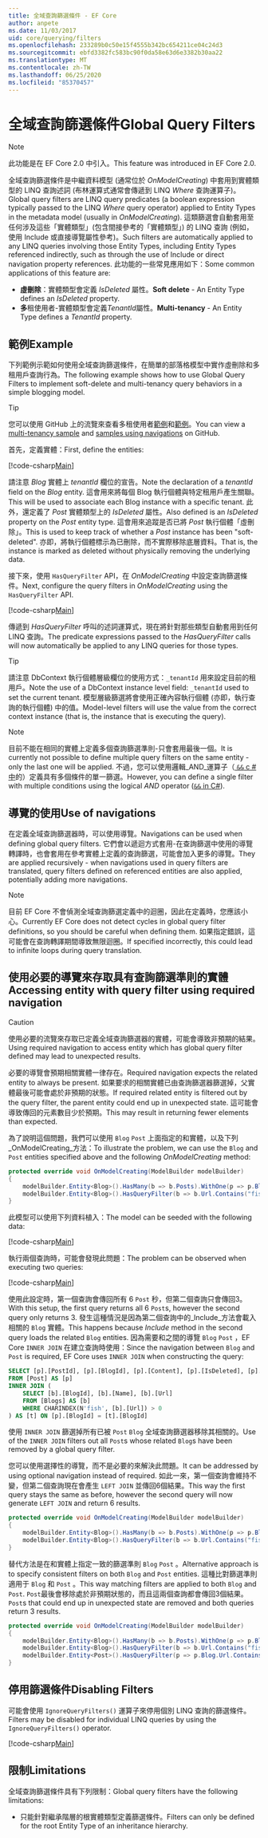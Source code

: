 ```yaml
---
title: 全域查詢篩選條件 - EF Core
author: anpete
ms.date: 11/03/2017
uid: core/querying/filters
ms.openlocfilehash: 233289b0c50e15f4555b342bc654211ce04c24d3
ms.sourcegitcommit: ebfd3382fc583bc90f0da58e63d6e3382b30aa22
ms.translationtype: MT
ms.contentlocale: zh-TW
ms.lasthandoff: 06/25/2020
ms.locfileid: "85370457"
---
```

# <a name="global-query-filters"></a><span data-ttu-id="01791-102">全域查詢篩選條件</span><span class="sxs-lookup"><span data-stu-id="01791-102">Global Query Filters</span></span>

> [!NOTE]
> <span data-ttu-id="01791-103">此功能是在 EF Core 2.0 中引入。</span><span class="sxs-lookup"><span data-stu-id="01791-103">This feature was introduced in EF Core 2.0.</span></span>

<span data-ttu-id="01791-104">全域查詢篩選條件是中繼資料模型 (通常位於 *OnModelCreating*) 中套用到實體類型的 LINQ 查詢述詞 (布林運算式通常會傳遞到 LINQ *Where* 查詢運算子)。</span><span class="sxs-lookup"><span data-stu-id="01791-104">Global query filters are LINQ query predicates (a boolean expression typically passed to the LINQ *Where* query operator) applied to Entity Types in the metadata model (usually in *OnModelCreating*).</span></span> <span data-ttu-id="01791-105">這類篩選會自動套用至任何涉及這些「實體類型」(包含間接參考的「實體類型」) 的 LINQ 查詢 (例如，使用 Include 或直接導覽屬性參考)。</span><span class="sxs-lookup"><span data-stu-id="01791-105">Such filters are automatically applied to any LINQ queries involving those Entity Types, including Entity Types referenced indirectly, such as through the use of Include or direct navigation property references.</span></span> <span data-ttu-id="01791-106">此功能的一些常見應用如下：</span><span class="sxs-lookup"><span data-stu-id="01791-106">Some common applications of this feature are:</span></span>

* <span data-ttu-id="01791-107">**虛刪除**：實體類型會定義 *IsDeleted* 屬性。</span><span class="sxs-lookup"><span data-stu-id="01791-107">**Soft delete** - An Entity Type defines an *IsDeleted* property.</span></span>
* <span data-ttu-id="01791-108">**多**租使用者-實體類型會定義*TenantId*屬性。</span><span class="sxs-lookup"><span data-stu-id="01791-108">**Multi-tenancy** - An Entity Type defines a *TenantId* property.</span></span>

## <a name="example"></a><span data-ttu-id="01791-109">範例</span><span class="sxs-lookup"><span data-stu-id="01791-109">Example</span></span>

<span data-ttu-id="01791-110">下列範例示範如何使用全域查詢篩選條件，在簡單的部落格模型中實作虛刪除和多租用戶查詢行為。</span><span class="sxs-lookup"><span data-stu-id="01791-110">The following example shows how to use Global Query Filters to implement soft-delete and multi-tenancy query behaviors in a simple blogging model.</span></span>

> [!TIP]
> <span data-ttu-id="01791-111">您可以使用 GitHub 上的流覽來查看多租使用者[範例](https://github.com/dotnet/EntityFramework.Docs/tree/master/samples/core/QueryFilters)和[範例](https://github.com/dotnet/EntityFramework.Docs/tree/master/samples/core/QueryFiltersNavigations)。</span><span class="sxs-lookup"><span data-stu-id="01791-111">You can view a [multi-tenancy sample](https://github.com/dotnet/EntityFramework.Docs/tree/master/samples/core/QueryFilters) and [samples using navigations](https://github.com/dotnet/EntityFramework.Docs/tree/master/samples/core/QueryFiltersNavigations) on GitHub.</span></span> 

<span data-ttu-id="01791-112">首先，定義實體：</span><span class="sxs-lookup"><span data-stu-id="01791-112">First, define the entities:</span></span>

[!code-csharp[Main](../../../samples/core/QueryFilters/Program.cs#Entities)]

<span data-ttu-id="01791-113">請注意 _Blog_ 實體上 _tenantId_ 欄位的宣告。</span><span class="sxs-lookup"><span data-stu-id="01791-113">Note the declaration of a _tenantId_ field on the _Blog_ entity.</span></span> <span data-ttu-id="01791-114">這會用來將每個 Blog 執行個體與特定租用戶產生關聯。</span><span class="sxs-lookup"><span data-stu-id="01791-114">This will be used to associate each Blog instance with a specific tenant.</span></span> <span data-ttu-id="01791-115">此外，還定義了 _Post_ 實體類型上的 _IsDeleted_ 屬性。</span><span class="sxs-lookup"><span data-stu-id="01791-115">Also defined is an _IsDeleted_ property on the _Post_ entity type.</span></span> <span data-ttu-id="01791-116">這會用來追蹤是否已將 _Post_ 執行個體「虛刪除」。</span><span class="sxs-lookup"><span data-stu-id="01791-116">This is used to keep track of whether a _Post_ instance has been "soft-deleted".</span></span> <span data-ttu-id="01791-117">亦即，將執行個體標示為已刪除，而不實際移除底層資料。</span><span class="sxs-lookup"><span data-stu-id="01791-117">That is, the instance is marked as deleted without physically removing the underlying data.</span></span>

<span data-ttu-id="01791-118">接下來，使用 `HasQueryFilter` API，在 _OnModelCreating_ 中設定查詢篩選條件。</span><span class="sxs-lookup"><span data-stu-id="01791-118">Next, configure the query filters in _OnModelCreating_ using the `HasQueryFilter` API.</span></span>

[!code-csharp[Main](../../../samples/core/QueryFilters/Program.cs#Configuration)]

<span data-ttu-id="01791-119">傳遞到 _HasQueryFilter_ 呼叫的述詞運算式，現在將針對那些類型自動套用到任何 LINQ 查詢。</span><span class="sxs-lookup"><span data-stu-id="01791-119">The predicate expressions passed to the _HasQueryFilter_ calls will now automatically be applied to any LINQ queries for those types.</span></span>

> [!TIP]
> <span data-ttu-id="01791-120">請注意 DbContext 執行個體層級欄位的使用方式：`_tenantId` 用來設定目前的租用戶。</span><span class="sxs-lookup"><span data-stu-id="01791-120">Note the use of a DbContext instance level field: `_tenantId` used to set the current tenant.</span></span> <span data-ttu-id="01791-121">模型層級篩選將會使用正確內容執行個體 (亦即，執行查詢的執行個體) 中的值。</span><span class="sxs-lookup"><span data-stu-id="01791-121">Model-level filters will use the value from the correct context instance (that is, the instance that is executing the query).</span></span>

> [!NOTE]
> <span data-ttu-id="01791-122">目前不能在相同的實體上定義多個查詢篩選準則-只會套用最後一個。</span><span class="sxs-lookup"><span data-stu-id="01791-122">It is currently not possible to define multiple query filters on the same entity - only the last one will be applied.</span></span> <span data-ttu-id="01791-123">不過，您可以使用邏輯_AND_運算子（[ `&&` c # 中](https://docs.microsoft.com/dotnet/csharp/language-reference/operators/boolean-logical-operators#conditional-logical-and-operator-)的）定義具有多個條件的單一篩選。</span><span class="sxs-lookup"><span data-stu-id="01791-123">However, you can define a single filter with multiple conditions using the logical _AND_ operator ([`&&` in C#](https://docs.microsoft.com/dotnet/csharp/language-reference/operators/boolean-logical-operators#conditional-logical-and-operator-)).</span></span>

## <a name="use-of-navigations"></a><span data-ttu-id="01791-124">導覽的使用</span><span class="sxs-lookup"><span data-stu-id="01791-124">Use of navigations</span></span>

<span data-ttu-id="01791-125">在定義全域查詢篩選器時，可以使用導覽。</span><span class="sxs-lookup"><span data-stu-id="01791-125">Navigations can be used when defining global query filters.</span></span> <span data-ttu-id="01791-126">它們會以遞迴方式套用-在查詢篩選中使用的導覽轉譯時，也會套用在參考實體上定義的查詢篩選，可能會加入更多的導覽。</span><span class="sxs-lookup"><span data-stu-id="01791-126">They are applied recursively - when navigations used in query filters are translated, query filters defined on referenced entities are also applied, potentially adding more navigations.</span></span>

> [!NOTE]
> <span data-ttu-id="01791-127">目前 EF Core 不會偵測全域查詢篩選定義中的迴圈，因此在定義時，您應該小心。</span><span class="sxs-lookup"><span data-stu-id="01791-127">Currently EF Core does not detect cycles in global query filter definitions, so you should be careful when defining them.</span></span> <span data-ttu-id="01791-128">如果指定錯誤，這可能會在查詢轉譯期間導致無限迴圈。</span><span class="sxs-lookup"><span data-stu-id="01791-128">If specified incorrectly, this could lead to infinite loops during query translation.</span></span>

## <a name="accessing-entity-with-query-filter-using-required-navigation"></a><span data-ttu-id="01791-129">使用必要的導覽來存取具有查詢篩選準則的實體</span><span class="sxs-lookup"><span data-stu-id="01791-129">Accessing entity with query filter using required navigation</span></span>

> [!CAUTION]
> <span data-ttu-id="01791-130">使用必要的流覽來存取已定義全域查詢篩選器的實體，可能會導致非預期的結果。</span><span class="sxs-lookup"><span data-stu-id="01791-130">Using required navigation to access entity which has global query filter defined may lead to unexpected results.</span></span> 

<span data-ttu-id="01791-131">必要的導覽會預期相關實體一律存在。</span><span class="sxs-lookup"><span data-stu-id="01791-131">Required navigation expects the related entity to always be present.</span></span> <span data-ttu-id="01791-132">如果要求的相關實體已由查詢篩選器篩選掉，父實體最後可能會處於非預期的狀態。</span><span class="sxs-lookup"><span data-stu-id="01791-132">If required related entity is filtered out by the query filter, the parent entity could end up in unexpected state.</span></span> <span data-ttu-id="01791-133">這可能會導致傳回的元素數目少於預期。</span><span class="sxs-lookup"><span data-stu-id="01791-133">This may result in returning fewer elements than expected.</span></span> 

<span data-ttu-id="01791-134">為了說明這個問題，我們可以使用 `Blog` `Post` 上面指定的和實體，以及下列_OnModelCreating_方法：</span><span class="sxs-lookup"><span data-stu-id="01791-134">To illustrate the problem, we can use the `Blog` and `Post` entities specified above and the following _OnModelCreating_ method:</span></span>

```csharp
protected override void OnModelCreating(ModelBuilder modelBuilder)
{
    modelBuilder.Entity<Blog>().HasMany(b => b.Posts).WithOne(p => p.Blog).IsRequired();
    modelBuilder.Entity<Blog>().HasQueryFilter(b => b.Url.Contains("fish"));
}
```

<span data-ttu-id="01791-135">此模型可以使用下列資料植入：</span><span class="sxs-lookup"><span data-stu-id="01791-135">The model can be seeded with the following data:</span></span>

[!code-csharp[Main](../../../samples/core/QueryFiltersNavigations/Program.cs#SeedData)]

<span data-ttu-id="01791-136">執行兩個查詢時，可能會發現此問題：</span><span class="sxs-lookup"><span data-stu-id="01791-136">The problem can be observed when executing two queries:</span></span>

[!code-csharp[Main](../../../samples/core/QueryFiltersNavigations/Program.cs#Queries)]

<span data-ttu-id="01791-137">使用此設定時，第一個查詢會傳回所有 6 `Post` 秒，但第二個查詢只會傳回3。</span><span class="sxs-lookup"><span data-stu-id="01791-137">With this setup, the first query returns all 6 `Post`s, however the second query only returns 3.</span></span> <span data-ttu-id="01791-138">發生這種情況是因為第二個查詢中的_Include_方法會載入相關的 `Blog` 實體。</span><span class="sxs-lookup"><span data-stu-id="01791-138">This happens because _Include_ method in the second query loads the related `Blog` entities.</span></span> <span data-ttu-id="01791-139">因為需要和之間的導覽 `Blog` `Post` ，EF Core `INNER JOIN` 在建立查詢時使用：</span><span class="sxs-lookup"><span data-stu-id="01791-139">Since the navigation between `Blog` and `Post` is required, EF Core uses `INNER JOIN` when constructing the query:</span></span>

```SQL
SELECT [p].[PostId], [p].[BlogId], [p].[Content], [p].[IsDeleted], [p].[Title], [t].[BlogId], [t].[Name], [t].[Url]
FROM [Post] AS [p]
INNER JOIN (
    SELECT [b].[BlogId], [b].[Name], [b].[Url]
    FROM [Blogs] AS [b]
    WHERE CHARINDEX(N'fish', [b].[Url]) > 0
) AS [t] ON [p].[BlogId] = [t].[BlogId]
```

<span data-ttu-id="01791-140">使用 `INNER JOIN` 篩選掉所有已被 `Post` `Blog` 全域查詢篩選器移除其相關的。</span><span class="sxs-lookup"><span data-stu-id="01791-140">Use of the `INNER JOIN` filters out all `Post`s whose related `Blog`s have been removed by a global query filter.</span></span> 

<span data-ttu-id="01791-141">您可以使用選擇性的導覽，而不是必要的來解決此問題。</span><span class="sxs-lookup"><span data-stu-id="01791-141">It can be addressed by using optional navigation instead of required.</span></span> <span data-ttu-id="01791-142">如此一來，第一個查詢會維持不變，但第二個查詢現在會產生 `LEFT JOIN` 並傳回6個結果。</span><span class="sxs-lookup"><span data-stu-id="01791-142">This way the first query stays the same as before, however the second query will now generate `LEFT JOIN` and return 6 results.</span></span>

```csharp
protected override void OnModelCreating(ModelBuilder modelBuilder)
{
    modelBuilder.Entity<Blog>().HasMany(b => b.Posts).WithOne(p => p.Blog).IsRequired(false);
    modelBuilder.Entity<Blog>().HasQueryFilter(b => b.Url.Contains("fish"));
}
```

<span data-ttu-id="01791-143">替代方法是在和實體上指定一致的篩選準則 `Blog` `Post` 。</span><span class="sxs-lookup"><span data-stu-id="01791-143">Alternative approach is to specify consistent filters on both `Blog` and `Post` entities.</span></span>
<span data-ttu-id="01791-144">這種比對篩選準則適用于 `Blog` 和 `Post` 。</span><span class="sxs-lookup"><span data-stu-id="01791-144">This way matching filters are applied to both `Blog` and `Post`.</span></span> <span data-ttu-id="01791-145">`Post`最後會移除處於非預期狀態的，而且這兩個查詢都會傳回3個結果。</span><span class="sxs-lookup"><span data-stu-id="01791-145">`Post`s that could end up in unexpected state are removed and both queries return 3 results.</span></span> 

```csharp
protected override void OnModelCreating(ModelBuilder modelBuilder)
{
    modelBuilder.Entity<Blog>().HasMany(b => b.Posts).WithOne(p => p.Blog).IsRequired();
    modelBuilder.Entity<Blog>().HasQueryFilter(b => b.Url.Contains("fish"));
    modelBuilder.Entity<Post>().HasQueryFilter(p => p.Blog.Url.Contains("fish"));
}
```

## <a name="disabling-filters"></a><span data-ttu-id="01791-146">停用篩選條件</span><span class="sxs-lookup"><span data-stu-id="01791-146">Disabling Filters</span></span>

<span data-ttu-id="01791-147">可能會使用 `IgnoreQueryFilters()` 運算子來停用個別 LINQ 查詢的篩選條件。</span><span class="sxs-lookup"><span data-stu-id="01791-147">Filters may be disabled for individual LINQ queries by using the `IgnoreQueryFilters()` operator.</span></span>

[!code-csharp[Main](../../../samples/core/QueryFilters/Program.cs#IgnoreFilters)]

## <a name="limitations"></a><span data-ttu-id="01791-148">限制</span><span class="sxs-lookup"><span data-stu-id="01791-148">Limitations</span></span>

<span data-ttu-id="01791-149">全域查詢篩選條件具有下列限制：</span><span class="sxs-lookup"><span data-stu-id="01791-149">Global query filters have the following limitations:</span></span>

* <span data-ttu-id="01791-150">只能針對繼承階層的根實體類型定義篩選條件。</span><span class="sxs-lookup"><span data-stu-id="01791-150">Filters can only be defined for the root Entity Type of an inheritance hierarchy.</span></span>
